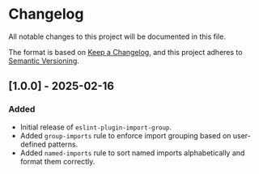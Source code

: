 # Changelog

All notable changes to this project will be documented in this file.

The format is based on [Keep a Changelog](https://keepachangelog.com/),
and this project adheres to [Semantic Versioning](https://semver.org/).

## [1.0.0] - 2025-02-16

### Added

- Initial release of `eslint-plugin-import-group`.
- Added `group-imports` rule to enforce import grouping based on user-defined patterns.
- Added `named-imports` rule to sort named imports alphabetically and format them correctly.
